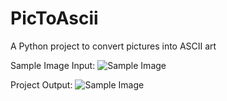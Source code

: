 # PicToAscii
A Python project to convert pictures into ASCII art 

Sample Image Input:
![Sample Image](http://static.independent.co.uk/s3fs-public/styles/story_large/public/thumbnails/image/2013/01/24/12/v2-cute-cat-picture.jpg)


Project Output:
![Sample Image](http://i.imgur.com/lhikhtM.jpg)

